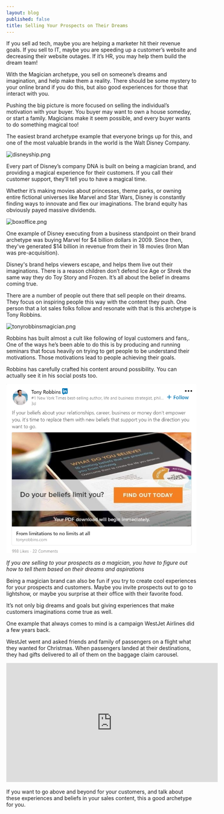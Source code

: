 ```yaml
---
layout: blog
published: false
title: Selling Your Prospects on Their Dreams
---
```

If you sell ad tech, maybe you are helping a marketer hit their revenue goals. If you sell to IT, maybe you are speeding up a customer’s website and decreasing their website outages. If it’s HR, you may help them build the dream team!

With the Magician archetype, you sell on someone’s dreams and imagination, and help make them a reality. There should be some mystery to your online brand if you do this, but also good experiences for those that interact with you. 

Pushing the big picture is more focused on selling the individual’s motivation with your buyer. You buyer may want to own a house someday, or start a family. Magicians make it seem possible, and every buyer wants to do something magical too!


The easiest brand archetype example that everyone brings up for this, and one of the most valuable brands in the world is the Walt Disney Company.

![disneyship.png](img/disneyship.png)

Every part of Disney’s company DNA is built on being a magician brand, and providing a magical experience for their customers. If you call their customer support, they’ll tell you to have a magical time.

Whether it’s making movies about princesses, theme parks, or owning entire fictional universes like Marvel and Star Wars, Disney is constantly finding ways to innovate and flex our imaginations. The brand equity has obviously payed massive dividends. 

![boxoffice.png](img/boxoffice.png)

One example of Disney executing from a business standpoint on their brand archetype was buying Marvel for $4 billion dollars in 2009.  Since then, they've generated  $14 billion in revenue from their in 18 movies (Iron Man was pre-acquisition).

Disney's brand helps viewers escape, and helps them live out their imaginations. There is a reason children don’t defend Ice Age or Shrek the same way they do Toy Story and Frozen. It’s all about the belief in dreams coming true. 

There are a number of people out there that sell people on their dreams. They focus on inspiring people this way with the content they push. One person that a lot sales folks follow and resonate with that is this archetype is Tony Robbins. 

![tonyrobbinsmagician.png](img/tonyrobbinsmagician.png)

Robbins has built almost a cult like following of loyal customers and fans,. One of the ways he’s been able to do this is by producing and running seminars that focus heavily on trying to get people to be understand their motivations. Those motivations lead to people achieving their goals. 

Robbins has carefully crafted his content around possibility. You can actually see it in his social posts too. 

![lipostr.png](img/lipostr.png)

_If you are selling to your prospects as a magician, you have to figure out how to tell them based on their dreams and aspirations_

Being a magician brand can also be fun if you try to create cool experiences for your prospects and customers. Maybe you invite prospects out to go to lightshow, or maybe you surprise at their office with their favorite food. 

It’s not only big dreams and goals but giving experiences that make customers imaginations come true as well. 

One example that always comes to mind is a campaign WestJet Airlines did a few years back. 

WestJet went and asked friends and family of passengers on a flight what they wanted for Christmas. When passengers landed at their destinations, they had gifts delivered to all of them on the baggage claim carousel.

<iframe width= "560" height="315" src="https://www.youtube.com/embed/8WClHblmnD8" frameborder="0" allow="accelerometer; autoplay; encrypted-media; gyroscope; picture-in-picture" allowfullscreen></iframe>

If you want to go above and beyond for your customers, and talk about these experiences and beliefs in your sales content, this a good archetype for you. 
